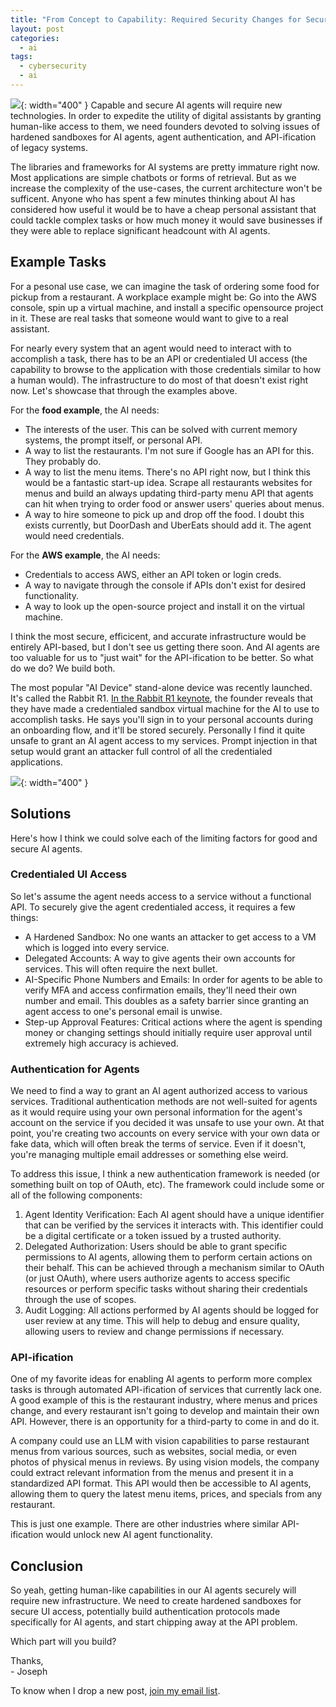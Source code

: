 ```yaml
---
title: "From Concept to Capability: Required Security Changes for Secure AI Agents"
layout: post
categories:
  - ai
tags:
  - cybersecurity
  - ai
---
```


![](https://i.imgur.com/dXiJCDT.jpeg){: width="400" }
Capable and secure AI agents will require new technologies. In order to expedite the utility of digital assistants by granting human-like access to them, we need founders devoted to solving issues of hardened sandboxes for AI agents, agent authentication, and API-ification of legacy systems.

The libraries and frameworks for AI systems are pretty immature right now. Most applications are simple chatbots or forms of retrieval. But as we increase the complexity of the use-cases, the current architecture won't be sufficent. Anyone who has spent a few minutes thinking about AI has considered how useful it would be to have a cheap personal assistant that could tackle complex tasks or how much money it would save businesses if they were able to replace significant headcount with AI agents.

## Example Tasks
For a pesonal use case, we can imagine the task of ordering some food for pickup from a restaurant. A workplace example might be: Go into the AWS console, spin up a virtual machine, and install a specific opensource project in it. These are real tasks that someone would want to give to a real assistant.  

For nearly every system that an agent would need to interact with to accomplish a task, there has to be an API or credentialed UI access (the capability to browse to the application with those credentials similar to how a human would). The infrastructure to do most of that doesn't exist right now. Let's showcase that through the examples above. 

For the **food example**, the AI needs:
- The interests of the user. This can be solved with current memory systems, the prompt itself, or personal API.
- A way to list the restaurants. I'm not sure if Google has an API for this. They probably do. 
- A way to list the menu items. There's no API right now, but I think this would be a fantastic start-up idea. Scrape all restaurants websites for menus and build an always updating third-party menu API that agents can hit when trying to order food or answer users' queries about menus. 
- A way to hire someone to pick up and drop off the food. I doubt this exists currently, but DoorDash and UberEats should add it. The agent would need credentials.

For the **AWS example**, the AI needs:
- Credentials to access AWS, either an API token or login creds.
- A way to navigate through the console if APIs don't exist for desired functionality. 
- A way to look up the open-source project and install it on the virtual machine.

I think the most secure, efficicent, and accurate infrastructure would be entirely API-based, but I don't see us getting there soon. And AI agents are too valuable for us to "just wait" for the API-ification to be better. So what do we do? We build both. 

The most popular "AI Device" stand-alone device was recently launched. It's called the Rabbit R1. [In the Rabbit R1 keynote](https://www.rabbit.tech/keynote), the founder reveals that they have made a credentialed sandbox virtual machine for the AI to use to accomplish tasks. He says you'll sign in to your personal accounts during an onboarding flow, and it'll be stored securely. Personally I find it quite unsafe to grant an AI agent access to my services. Prompt injection in that setup would grant an attacker full control of all the credentialed applications.

![](https://i.imgur.com/6nPI4eB.png){: width="400" }
## Solutions
Here's how I think we could solve each of the limiting factors for good and secure AI agents.

### Credentialed UI Access
So let's assume the agent needs access to a service without a functional API. To securely give the agent credentialed access, it requires a few things:
- A Hardened Sandbox: No one wants an attacker to get access to a VM which is logged into every service.
- Delegated Accounts: A way to give agents their own accounts for services. This will often require the next bullet.
- AI-Specific Phone Numbers and Emails: In order for agents to be able to verify MFA and access confirmation emails, they'll need their own number and email. This doubles as a safety barrier since granting an agent access to one's personal email is unwise.
- Step-up Approval Features: Critical actions where the agent is spending money or changing settings should initially require user approval until extremely high accuracy is achieved.

### Authentication for Agents
We need to find a way to grant an AI agent authorized access to various services. Traditional authentication methods are not well-suited for agents as it would require using your own personal information for the agent's account on the service if you decided it was unsafe to use your own. At that point, you're creating two accounts on every service with your own data or fake data, which will often break the terms of service. Even if it doesn't, you're managing multiple email addresses or
something else weird.

To address this issue, I think a new authentication framework is needed (or something built on top of OAuth, etc). The framework could include some or all of the following components:

1. Agent Identity Verification: Each AI agent should have a unique identifier that can be verified by the services it interacts with. This identifier could be a digital certificate or a token issued by a trusted authority.
2. Delegated Authorization: Users should be able to grant specific permissions to AI agents, allowing them to perform certain actions on their behalf. This can be achieved through a mechanism similar to OAuth (or just OAuth), where users authorize agents to access specific resources or perform specific tasks without sharing their credentials through the use of scopes.
3. Audit Logging: All actions performed by AI agents should be logged for user review at any time. This will help to debug and ensure quality, allowing users to review and change permissions if necessary.

### API-ification
One of my favorite ideas for enabling AI agents to perform more complex tasks is through automated API-ification of services that currently lack one. A good example of this is the restaurant industry, where menus and prices change, and every restaurant isn't going to develop and maintain their own API. However, there is an opportunity for a third-party to come in and do it.

A company could use an LLM with vision capabilities to parse restaurant menus from various sources, such as websites, social media, or even photos of physical menus in reviews. By using vision models, the company could extract relevant information from the menus and present it in a standardized API format. This API would then be accessible to AI agents, allowing them to query the latest menu items, prices, and specials from any restaurant.

This is just one example. There are other industries where similar API-ification would unlock new AI agent functionality.

## Conclusion
So yeah, getting human-like capabilities in our AI agents securely will require new infrastructure. We need to create hardened sandboxes for secure UI access, potentially build authentication protocols made specifically for AI agents, and start chipping away at the API problem. 

Which part will you build?

Thanks,   
\- Joseph

To know when I drop a new post, [join my email list](https://thacker.beehiiv.com/subscribe). 

<meta name="twitter:card" content="summary_large_image" />
<meta name="twitter:site" content="@rez0__" />
<meta name="twitter:creator" content="@rez0__" />
<meta property="og:url" content="https://josephthacker.com/ai/2024/02/06/secure-ai-agents.html" />
<meta property="og:title" content="From Concept to Capability: Required Security Changes for Secure AI Agents" />
<meta property="og:description" content="Why we need secure sandboxes, agent-based authentication, and more APIs." />
<meta property="og:image" content="https://i.imgur.com/dXiJCDT.jpeg" />

